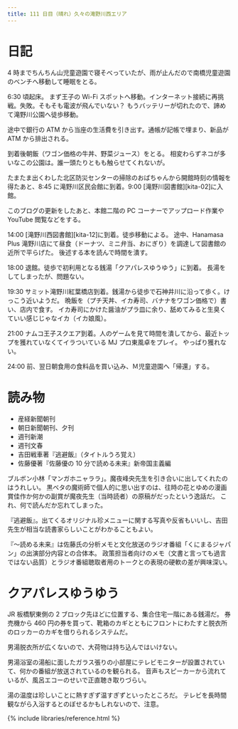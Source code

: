 ```yaml
---
title: 111 日目（晴れ）久々の滝野川西エリア
---
```


# 日記

4 時までちんちん山児童遊園で寝そべっていたが、雨が止んだので南橋児童遊園のベンチへ移動して睡眠をとる。

6:30 頃起床。
まず王子の Wi-Fi スポットへ移動。インターネット接続に再挑戦。失敗。そもそも電波が飛んでいない？
もうバッテリーが切れたので、諦めて滝野川公園へ徒歩移動。

途中で銀行の ATM から当座の生活費を引き出す。通帳が記帳で埋まり、新品が ATM から排出される。

到着後朝飯（ワゴン価格の牛丼、野菜ジュース）をとる。
相変わらずネコが多いなこの公園は。誰一頭たりともも触らせてくれないが。

たまたま出くわした北区防災センターの掃除のおばちゃんから開館時刻の情報を得たあと、8:45 に滝野川区民会館に到着。9:00 [滝野川図書館][kita-02]に入館。

このブログの更新をしたあと、本館二階の PC コーナーでアップロード作業や YouTube 閲覧などをする。

14:00 [滝野川西図書館][kita-12]に到着。徒歩移動による。
途中、Hanamasa Plus 滝野川店にて昼食（ドーナツ、ミニ弁当、おにぎり）を調達して図書館の近所で平らげた。
後述する本を読んで時間を潰す。

18:00 退館。徒歩で初利用となる銭湯「クアパレスゆうゆう」に到着。
長湯をしてしまったが、問題ない。

19:30 サミット滝野川紅葉橋店到着。銭湯から徒歩で石神井川に沿って歩く。けっこう近いようだ。
晩飯を（プチ天丼、イカ寿司、バナナをワゴン価格で）書い、店内で食す。
イカ寿司にかけた醤油がプラ皿に余り、舐めてみると生臭くていい感じじゃなイカ（イカ娘風）。

21:00 ナムコ王子スクエア到着。人のゲームを見て時間を潰してから、最近トップを獲れていなくてイラついている MJ プロ東風卓をプレイ。
やっぱり獲れない。

24:00 前、翌日朝食用の食料品を買い込み、Ｍ児童遊園へ「帰還」する。

# 読み物

* 産経新聞朝刊
* 朝日新聞朝刊、夕刊
* 週刊新潮
* 週刊文春
* 吉田戦車著『逃避飯』（タイトルうろ覚え）
* 佐藤優著『佐藤優の 10 分で読める未来』新帝国主義編

ブルボン小林「マンガホニャララ」。魔夜峰央先生を引き合いに出してくれたのはうれしい。
黒ベタの魔術師で個人的に思い出すのは、往時の花とゆめの漫画賞佳作か何かの副賞が魔夜先生（当時読者）の原稿がだったという逸話だ。
これ、何で読んだか忘れてしまった。

『逃避飯』。出てくるオリジナル珍メニューに関する写真や反省もいいし、吉田先生が相当な読書家らしいことがわかることもよい。

『～読める未来』は佐藤氏の分析メモと文化放送のラジオ番組「くにまるジャパン」の出演部分内容との合体本。
政策担当者向けのメモ（文書と言っても過言ではない品質）とラジオ番組聴取者用のトークとの表現の硬軟の差が興味深い。

# クアパレスゆうゆう

JR 板橋駅東側の 2 ブロック先ほどに位置する、集合住宅一階にある銭湯だ。
券売機から 460 円の券を買って、靴箱のカギとともにフロントにわたすと脱衣所のロッカーのカギを借りられるシステムだ。

男湯脱衣所が広くないので、大荷物は持ち込んではいけない。

男湯浴室の湯船に面したガラス張りの小部屋にテレビモニターが設置されていて、何かの番組が放送されているのを観られる。
音声もスピーカーから流れているが、風呂エコーのせいで正直聴き取りづらい。

湯の温度は珍しいことに熱すぎず温すぎずといったところだ。
テレビを長時間観ながら入浴するとのぼせるかもしれないので、注意。

{% include libraries/reference.html %}

